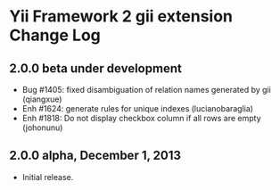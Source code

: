 Yii Framework 2 gii extension Change Log
========================================

2.0.0 beta under development
----------------------------

- Bug #1405: fixed disambiguation of relation names generated by gii (qiangxue)
- Enh #1624: generate rules for unique indexes (lucianobaraglia)
- Enh #1818: Do not display checkbox column if all rows are empty (johonunu)

2.0.0 alpha, December 1, 2013
-----------------------------

- Initial release.
